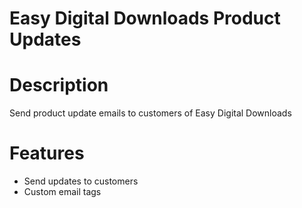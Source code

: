 Easy Digital Downloads Product Updates
===================

# Description

Send product update emails to customers of Easy Digital Downloads

# Features
* Send updates to customers
* Custom email tags

